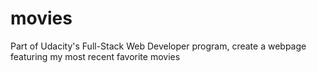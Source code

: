 # movies
Part of Udacity's Full-Stack Web Developer program, create a webpage featuring my most recent favorite movies
